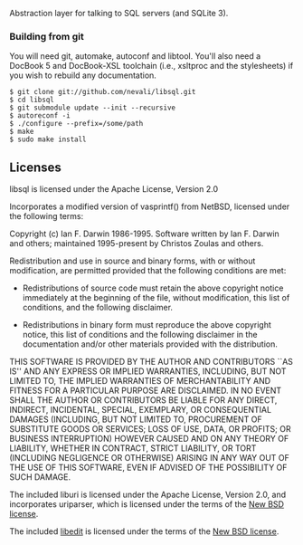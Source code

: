 Abstraction layer for talking to SQL servers (and SQLite 3).

### Building from git

You will need git, automake, autoconf and libtool. You'll also need a
DocBook 5 and DocBook-XSL toolchain (i.e., xsltproc and the stylesheets)
if you wish to rebuild any documentation.

    $ git clone git://github.com/nevali/libsql.git
    $ cd libsql
    $ git submodule update --init --recursive
    $ autoreconf -i
    $ ./configure --prefix=/some/path
    $ make
    $ sudo make install

## Licenses

libsql is licensed under the Apache License, Version 2.0

Incorporates a modified version of vasprintf() from NetBSD, licensed under
the following terms:

Copyright (c) Ian F. Darwin 1986-1995.
Software written by Ian F. Darwin and others;
maintained 1995-present by Christos Zoulas and others.

Redistribution and use in source and binary forms, with or without
modification, are permitted provided that the following conditions
are met:

* Redistributions of source code must retain the above copyright
  notice immediately at the beginning of the file, without modification,
  this list of conditions, and the following disclaimer.

* Redistributions in binary form must reproduce the above copyright
  notice, this list of conditions and the following disclaimer in the
  documentation and/or other materials provided with the distribution.

THIS SOFTWARE IS PROVIDED BY THE AUTHOR AND CONTRIBUTORS ``AS IS'' AND
ANY EXPRESS OR IMPLIED WARRANTIES, INCLUDING, BUT NOT LIMITED TO, THE
IMPLIED WARRANTIES OF MERCHANTABILITY AND FITNESS FOR A PARTICULAR PURPOSE
ARE DISCLAIMED. IN NO EVENT SHALL THE AUTHOR OR CONTRIBUTORS BE LIABLE FOR
ANY DIRECT, INDIRECT, INCIDENTAL, SPECIAL, EXEMPLARY, OR CONSEQUENTIAL
DAMAGES (INCLUDING, BUT NOT LIMITED TO, PROCUREMENT OF SUBSTITUTE GOODS
OR SERVICES; LOSS OF USE, DATA, OR PROFITS; OR BUSINESS INTERRUPTION)
HOWEVER CAUSED AND ON ANY THEORY OF LIABILITY, WHETHER IN CONTRACT, STRICT
LIABILITY, OR TORT (INCLUDING NEGLIGENCE OR OTHERWISE) ARISING IN ANY WAY
OUT OF THE USE OF THIS SOFTWARE, EVEN IF ADVISED OF THE POSSIBILITY OF
SUCH DAMAGE.

The included liburi is licensed under the Apache License, Version 2.0, and
incorporates uriparser, which is licensed under the terms of the
[New BSD license](http://uriparser.git.sourceforge.net/git/gitweb.cgi?p=uriparser/uriparser;a=blob;f=COPYING).

The included [libedit](http://www.thrysoee.dk/editline/) is licensed under
the terms of the [New BSD license](http://www.netbsd.org/about/redistribution.html).

